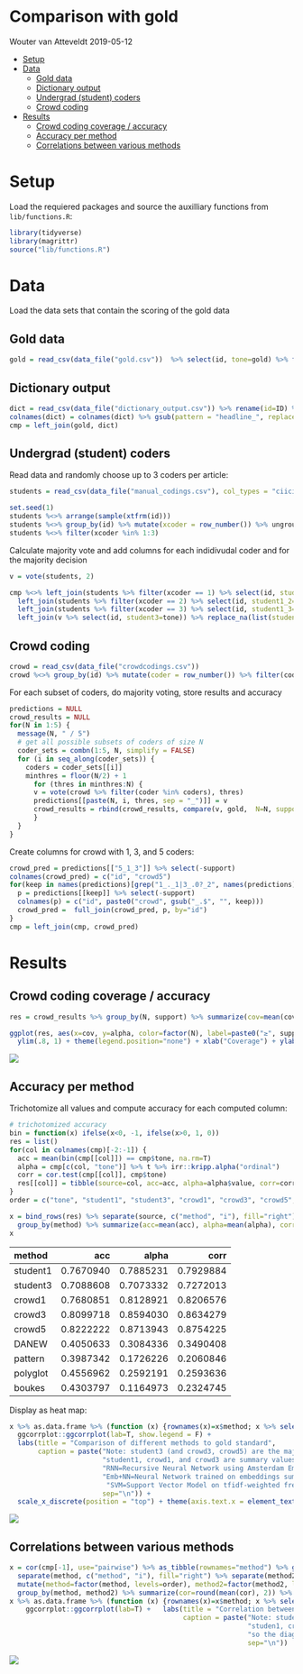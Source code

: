 Comparison with gold
================
Wouter van Atteveldt
2019-05-12

-   [Setup](#setup)
-   [Data](#data)
    -   [Gold data](#gold-data)
    -   [Dictionary output](#dictionary-output)
    -   [Undergrad (student) coders](#undergrad-student-coders)
    -   [Crowd coding](#crowd-coding)
-   [Results](#results)
    -   [Crowd coding coverage / accuracy](#crowd-coding-coverage-accuracy)
    -   [Accuracy per method](#accuracy-per-method)
    -   [Correlations between various methods](#correlations-between-various-methods)

Setup
=====

Load the requiered packages and source the auxilliary functions from `lib/functions.R`:

``` r
library(tidyverse)
library(magrittr)
source("lib/functions.R")
```

Data
====

Load the data sets that contain the scoring of the gold data

Gold data
---------

``` r
gold = read_csv(data_file("gold.csv"))  %>% select(id, tone=gold) %>% filter(!is.na(tone))
```

Dictionary output
-----------------

``` r
dict = read_csv(data_file("dictionary_output.csv")) %>% rename(id=ID) %>% select(-headline_recessie) 
colnames(dict) = colnames(dict) %>% gsub(pattern = "headline_", replacement = "")
cmp = left_join(gold, dict)
```

Undergrad (student) coders
--------------------------

Read data and randomly choose up to 3 coders per article:

``` r
students = read_csv(data_file("manual_codings.csv"), col_types = "ciici") %>% select(id=ID, Codeur, tone) %>% filter(id %in% gold$id, !is.na(tone)) %>% mutate(id=as.numeric(id))

set.seed(1)
students %<>% arrange(sample(xtfrm(id)))
students %<>% group_by(id) %>% mutate(xcoder = row_number()) %>% ungroup
students %<>% filter(xcoder %in% 1:3) 
```

Calculate majority vote and add columns for each indidivudal coder and for the majority decision

``` r
v = vote(students, 2)

cmp %<>% left_join(students %>% filter(xcoder == 1) %>% select(id, student1_1=tone)) %>% 
  left_join(students %>% filter(xcoder == 2) %>% select(id, student1_2=tone)) %>% 
  left_join(students %>% filter(xcoder == 3) %>% select(id, student1_3=tone)) %>% 
  left_join(v %>% select(id, student3=tone)) %>% replace_na(list(student3=0))
```

Crowd coding
------------

``` r
crowd = read_csv(data_file("crowdcodings.csv"))
crowd %<>% group_by(id) %>% mutate(coder = row_number()) %>% filter(coder <= 5)
```

For each subset of coders, do majority voting, store results and accuracy

``` r
predictions = NULL
crowd_results = NULL
for(N in 1:5) {
  message(N, " / 5")
  # get all possible subsets of coders of size N
  coder_sets = combn(1:5, N, simplify = FALSE)
  for (i in seq_along(coder_sets)) {
    coders = coder_sets[[i]]
    minthres = floor(N/2) + 1
      for (thres in minthres:N) {
      v = vote(crowd %>% filter(coder %in% coders), thres)
      predictions[[paste(N, i, thres, sep = "_")]] = v
      crowd_results = rbind(crowd_results, compare(v, gold,  N=N, support=thres, i=i))
      }
  }
}
```

Create columns for crowd with 1, 3, and 5 coders:

``` r
crowd_pred = predictions[["5_1_3"]] %>% select(-support)
colnames(crowd_pred) = c("id", "crowd5")
for(keep in names(predictions)[grep("1_._1|3_.0?_2", names(predictions))]) {
  p = predictions[[keep]] %>% select(-support) 
  colnames(p) = c("id", paste0("crowd", gsub("_.$", "", keep)))
  crowd_pred =  full_join(crowd_pred, p, by="id")
}
cmp = left_join(cmp, crowd_pred)
```

Results
=======

Crowd coding coverage / accuracy
--------------------------------

``` r
res = crowd_results %>% group_by(N, support) %>% summarize(cov=mean(cov), acc=mean(acc), alpha=mean(alpha))

ggplot(res, aes(x=cov, y=alpha, color=factor(N), label=paste0("≥", support, " / ", N))) + geom_point() + geom_line() + geom_text(vjust=1) + 
  ylim(.8, 1) + theme(legend.position="none") + xlab("Coverage") + ylab("Alpha (ordinal)")
```

![](figures/crowd-coverage-1.png)

Accuracy per method
-------------------

Trichotomize all values and compute accuracy for each computed column:

``` r
# trichotomized accuracy
bin = function(x) ifelse(x<0, -1, ifelse(x>0, 1, 0))
res = list()
for(col in colnames(cmp)[-2:-1]) {
  acc = mean(bin(cmp[[col]]) == cmp$tone, na.rm=T)
  alpha = cmp[c(col, "tone")] %>% t %>% irr::kripp.alpha("ordinal")
  corr = cor.test(cmp[[col]], cmp$tone)
  res[[col]] = tibble(source=col, acc=acc, alpha=alpha$value, corr=corr$estimate)
}
order = c("tone", "student1", "student3", "crowd1", "crowd3", "crowd5", "CNN", "SVM", "DANEW", "pattern", "polyglot", "boukes", "LMcD", "AFINN", "LSS")

x = bind_rows(res) %>% separate(source, c("method", "i"), fill="right") %>% mutate(method=factor(method, levels=order)) %>% 
  group_by(method) %>% summarize(acc=mean(acc), alpha=mean(alpha), corr=mean(corr))
x
```

| method   |        acc|      alpha|       corr|
|:---------|----------:|----------:|----------:|
| student1 |  0.7670940|  0.7885231|  0.7929884|
| student3 |  0.7088608|  0.7073332|  0.7272013|
| crowd1   |  0.7680851|  0.8128921|  0.8206576|
| crowd3   |  0.8099718|  0.8594030|  0.8634279|
| crowd5   |  0.8222222|  0.8713943|  0.8754225|
| DANEW    |  0.4050633|  0.3084336|  0.3490408|
| pattern  |  0.3987342|  0.1726226|  0.2060846|
| polyglot |  0.4556962|  0.2592191|  0.2593636|
| boukes   |  0.4303797|  0.1164973|  0.2324745|

Display as heat map:

``` r
x %>% as.data.frame %>% (function (x) {rownames(x)=x$method; x %>% select(-method)}) %>% as.matrix %>% t %>% 
  ggcorrplot::ggcorrplot(lab=T, show.legend = F) +   
  labs(title = "Comparison of different methods to gold standard",
       caption = paste("Note: student3 (and crowd3, crowd5) are the majority vote between 3 (or 5) student/crowd coders.",
                       "student1, crowd1, and crowd3 are summary values for multiple (combinations of) coders.",
                       "RNN=Recursive Neural Network using Amsterdam Embedding Model;",
                       "Emb+NN=Neural Network trained on embeddings summed per doc;",
                        "SVM=Support Vector Model on tfidf-weighted freqs",
                       sep="\n")) +
  scale_x_discrete(position = "top") + theme(axis.text.x = element_text(angle = 0, hjust = .5))
```

![](figures/accuracy-1.png)

Correlations between various methods
------------------------------------

``` r
x = cor(cmp[-1], use="pairwise") %>% as_tibble(rownames="method") %>% gather("method2", "cor", -method) %>% 
  separate(method, c("method", "i"), fill="right") %>% separate(method2, c("method2", "i2"), fill="right") %>%
  mutate(method=factor(method, levels=order), method2=factor(method2, levels=order)) %>% 
  group_by(method, method2) %>% summarize(cor=round(mean(cor), 2)) %>% spread(method2, cor)
x %>% as.data.frame %>% (function (x) {rownames(x)=x$method; x %>% select(-method)}) %>% as.matrix %>% t %>% 
    ggcorrplot::ggcorrplot(lab=T) +   labs(title = "Correlation between methods",
                                           caption = paste("Note: student3 (and crowd3, crowd5) are the majority vote between 3 (or 5) student/crowd coders.",
                                                           "studen1, crowd1, and crowd3 are summary values for multiple (combinations of) coders,",
                                                           "so the diagonal reflects the average correlation between them",
                                                           sep="\n"))
```

![](figures/corr-1.png)
